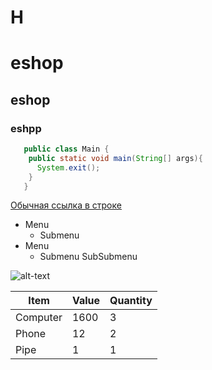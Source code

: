 <h1>H<h1>

# eshop
## eshop
### eshpp

```java
   public class Main {
    public static void main(String[] args){  
      System.exit();  
    } 
   }
```
[Обычная ссылка в строке](https://www.google.com) 
* Menu
    * Submenu
* Menu
    * Submenu
        SubSubmenu
            

![alt-text](http://foto-zverey.ru/koshki/kisa130.jpg)


Item      | Value | Quantity |
----------|-------|----------|
Computer  | 1600  | 3        |   
Phone     | 12    | 2        |   
Pipe      | 1     | 1        |  
 
